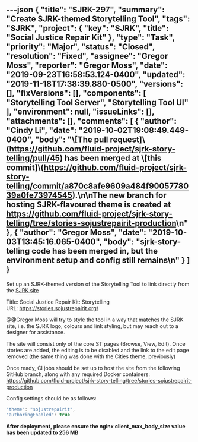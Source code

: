 ---json
{
  "title": "SJRK-297",
  "summary": "Create SJRK-themed Storytelling Tool",
  "tags": "SJRK",
  "project": {
    "key": "SJRK",
    "title": "Social Justice Repair Kit"
  },
  "type": "Task",
  "priority": "Major",
  "status": "Closed",
  "resolution": "Fixed",
  "assignee": "Gregor Moss",
  "reporter": "Gregor Moss",
  "date": "2019-09-23T16:58:53.124-0400",
  "updated": "2019-11-18T17:38:39.880-0500",
  "versions": [],
  "fixVersions": [],
  "components": [
    "Storytelling Tool Server",
    "Storytelling Tool UI"
  ],
  "environment": null,
  "issueLinks": [],
  "attachments": [],
  "comments": [
    {
      "author": "Cindy Li",
      "date": "2019-10-02T19:08:49.449-0400",
      "body": "\\[The pull request]\\(<https://github.com/fluid-project/sjrk-story-telling/pull/45>) has been merged at \\[this commit]\\(<https://github.com/fluid-project/sjrk-story-telling/commit/a870c8afe9609a484f9005778039a0fe73974545>).\n\nThe new branch for hosting SJRK-flavoured theme is created at <https://github.com/fluid-project/sjrk-story-telling/tree/stories-sojustrepairit-production>\n"
    },
    {
      "author": "Gregor Moss",
      "date": "2019-10-03T13:45:16.065-0400",
      "body": "sjrk-story-telling code has been merged in, but the environment setup and config still remains\n"
    }
  ]
}
---
Set up an SJRK-themed version of the Storytelling Tool to link directly from the [SJRK site](https://www.sojustrepairit.org/)

Title: Social Justice Repair Kit: Storytelling\
URL: <https://stories.sojustrepairit.org/>

@@Gregor Moss will try to style the tool in a way that matches the SJRK site, i.e. the SJRK logo, colours and link styling, but may reach out to a designer for assistance.

The site will consist only of the core ST pages (Browse, View, Edit). Once stories are added, the editing is to be disabled and the link to the edit page removed (the same thing was done with the Cities theme, previously)

Once ready, CI jobs should be set up to host the site from the following GitHub branch, along with any required Docker containers:\
<https://github.com/fluid-project/sjrk-story-telling/tree/stories-sojustrepairit-production>

Config settings should be as follows:

```javascript
"theme": "sojustrepairit",
"authoringEnabled": true
```

**After deployment, please ensure the nginx client\_max\_body\_size value has been updated to 256 MB**

        